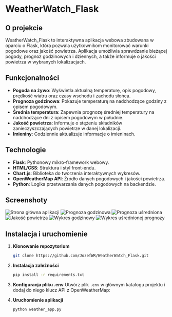 # WeatherWatch_Flask

## O projekcie

WeatherWatch_Flask to interaktywna aplikacja webowa zbudowana w oparciu o Flask, która pozwala użytkownikom monitorować warunki pogodowe oraz jakość powietrza. Aplikacja umożliwia sprawdzanie bieżącej pogody, prognoz godzinowych i dziennych, a także informuje o jakości powietrza w wybranych lokalizacjach.

## Funkcjonalności

- **Pogoda na żywo**: Wyświetla aktualną temperaturę, opis pogodowy, prędkość wiatru oraz czasy wschodu i zachodu słońca.
- **Prognoza godzinowa**: Pokazuje temperaturę na nadchodzące godziny z opisem pogodowym.
- **Średnia temperatura**: Zapewnia prognozę średniej temperatury na nadchodzące dni z opisem pogodowym w południe.
- **Jakość powietrza**: Informuje o stężeniu składników zanieczyszczających powietrze w danej lokalizacji.
- **Imieniny**: Codziennie aktualizuje informacje o imieninach.

## Technologie

- **Flask**: Pythonowy mikro-framework webowy.
- **HTML/CSS**: Struktura i styl front-endu.
- **Chart.js**: Biblioteka do tworzenia interaktywnych wykresów.
- **OpenWeatherMap API**: Źródło danych pogodowych i jakości powietrza.
- **Python**: Logika przetwarzania danych pogodowych na backendzie.

## Screenshoty

![Strona główna aplikacji](https://github.com/JozefWR/WeatherWatch_Flask/assets/166382259/2013e985-6e75-4abf-b39b-4000cec3c44a)
![Prognoza godzinowa](https://github.com/JozefWR/WeatherWatch_Flask/assets/166382259/5f2c4d0b-0428-4eb6-8f9a-1014bc4925e8)
![Prognoza uśredniona](https://github.com/JozefWR/WeatherWatch_Flask/assets/166382259/af56a843-4927-4f8e-8399-9dec70e3aa7d)
![Jakość powietrza](https://github.com/JozefWR/WeatherWatch_Flask/assets/166382259/6ea0275d-8baa-4f65-9d6f-1c6432595366)
![Wykres godzinowy](file-HYhZ7iunU3sTXGh1j7i4nep3)
![Wykres uśrednionej prognozy](file-QgirkH8oZn0cL8pTwz7fQZc6)

## Instalacja i uruchomienie
1. **Klonowanie repozytorium**
   ```bash
   git clone https://github.com/JozefWR/WeatherWatch_Flask.git
2. **Instalacja zależności**
   ```bash
   pip install -r requirements.txt
3. **Konfiguracja pliku .env**
Utwórz plik `.env` w głównym katalogu projektu i dodaj do niego klucz API z OpenWeatherMap:

4. **Uruchomienie aplikacji**
   ```bash
   python weather_app.py
